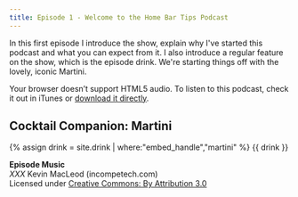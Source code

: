 ```yaml
---
title: Episode 1 - Welcome to the Home Bar Tips Podcast
---
```


In this first episode I introduce the show, explain why I've started this podcast and what you can expect from it. I also introduce a regular feature on the show, which is the episode drink. We're starting things off with the lovely, iconic Martini.

<amp-audio width="auto"
  height="50"
  src="//traffic.libsyn.com/homebartips/Episode01.mp3">
  <div fallback>
    <p>Your browser doesn’t support HTML5 audio. To listen to this podcast, check it out in iTunes or <a href="//traffic.libsyn.com/homebartips/Episode01.mp3">download it directly</a>.</p>
  </div>
</amp-audio>

## Cocktail Companion: Martini
{% assign drink = site.drink | where:"embed_handle","martini" %}
{{ drink }}

**Episode Music**  
*XXX* Kevin MacLeod (incompetech.com)  
Licensed under [Creative Commons: By Attribution 3.0](http://creativecommons.org/licenses/by/3.0/)